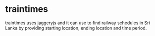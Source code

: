 traintimes
==========

traintimes uses jaggeryjs and it can use to find railway schedules in Sri Lanka by providing starting location, 
ending location and time period.
